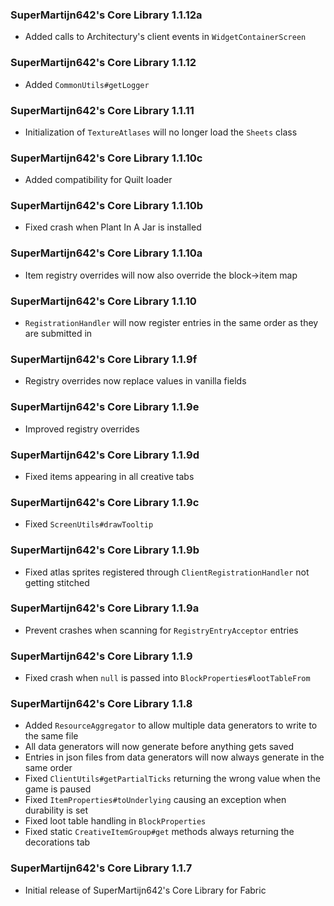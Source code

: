 ### SuperMartijn642's Core Library 1.1.12a
- Added calls to Architectury's client events in `WidgetContainerScreen`

### SuperMartijn642's Core Library 1.1.12
- Added `CommonUtils#getLogger`

### SuperMartijn642's Core Library 1.1.11
- Initialization of `TextureAtlases` will no longer load the `Sheets` class

### SuperMartijn642's Core Library 1.1.10c
- Added compatibility for Quilt loader

### SuperMartijn642's Core Library 1.1.10b
- Fixed crash when Plant In A Jar is installed

### SuperMartijn642's Core Library 1.1.10a
- Item registry overrides will now also override the block->item map

### SuperMartijn642's Core Library 1.1.10
- `RegistrationHandler` will now register entries in the same order as they are submitted in

### SuperMartijn642's Core Library 1.1.9f
- Registry overrides now replace values in vanilla fields

### SuperMartijn642's Core Library 1.1.9e
- Improved registry overrides

### SuperMartijn642's Core Library 1.1.9d
- Fixed items appearing in all creative tabs

### SuperMartijn642's Core Library 1.1.9c
- Fixed `ScreenUtils#drawTooltip`

### SuperMartijn642's Core Library 1.1.9b
- Fixed atlas sprites registered through `ClientRegistrationHandler` not getting stitched

### SuperMartijn642's Core Library 1.1.9a
- Prevent crashes when scanning for `RegistryEntryAcceptor` entries

### SuperMartijn642's Core Library 1.1.9
- Fixed crash when `null` is passed into `BlockProperties#lootTableFrom`

### SuperMartijn642's Core Library 1.1.8
- Added `ResourceAggregator` to allow multiple data generators to write to the same file
- All data generators will now generate before anything gets saved
- Entries in json files from data generators will now always generate in the same order
- Fixed `ClientUtils#getPartialTicks` returning the wrong value when the game is paused
- Fixed `ItemProperties#toUnderlying` causing an exception when durability is set
- Fixed loot table handling in `BlockProperties`
- Fixed static `CreativeItemGroup#get` methods always returning the decorations tab

### SuperMartijn642's Core Library 1.1.7
- Initial release of SuperMartijn642's Core Library for Fabric
